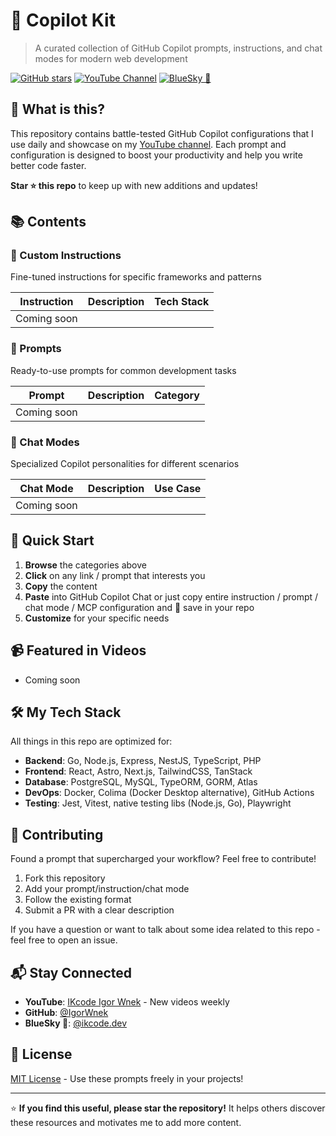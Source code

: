 # 🚀 Copilot Kit

> A curated collection of GitHub Copilot prompts, instructions, and chat modes for modern web development

[![GitHub stars](https://img.shields.io/github/stars/ikcode-dev/copilot-kit)](https://github.com/ikcode-dev/copilot-kit/stargazers)
[![YouTube Channel](https://img.shields.io/badge/YouTube-IKcodeIgorWnek-red)](https://youtube.com/@IKcodeIgorWnek)
[![BlueSky 🦋](https://img.shields.io/badge/BlueSky%20🦋-%40ikcode.dev-blue)](https://bsky.app/profile/ikcode.dev)

## 🎯 What is this?

This repository contains battle-tested GitHub Copilot configurations that I use daily and showcase on my [YouTube channel](https://youtube.com/@IKcodeIgorWnek). Each prompt and configuration is designed to boost your productivity and help you write better code faster.

**Star ⭐ this repo** to keep up with new additions and updates!

## 📚 Contents

### 🎨 Custom Instructions

Fine-tuned instructions for specific frameworks and patterns

| Instruction | Description | Tech Stack |
|------------|-------------|------------|
| Coming soon | | |

### 💬 Prompts

Ready-to-use prompts for common development tasks

| Prompt | Description | Category |
|--------|-------------|----------|
| Coming soon | | |

### 🤖 Chat Modes

Specialized Copilot personalities for different scenarios

| Chat Mode | Description | Use Case |
|-----------|-------------|----------|
| Coming soon | | |

## 🚀 Quick Start

1. **Browse** the categories above
2. **Click** on any link / prompt that interests you
3. **Copy** the content
4. **Paste** into GitHub Copilot Chat or just copy entire instruction / prompt / chat mode / MCP configuration and 💾 save in your repo
5. **Customize** for your specific needs

## 📹 Featured in Videos

- Coming soon

## 🛠️ My Tech Stack

All things in this repo are optimized for:

- **Backend**: Go, Node.js, Express, NestJS, TypeScript, PHP
- **Frontend**: React, Astro, Next.js, TailwindCSS, TanStack
- **Database**: PostgreSQL, MySQL, TypeORM, GORM, Atlas
- **DevOps**: Docker, Colima (Docker Desktop alternative),  GitHub Actions
- **Testing**: Jest, Vitest, native testing libs (Node.js, Go), Playwright

## 🤝 Contributing

Found a prompt that supercharged your workflow? Feel free to contribute!

1. Fork this repository
2. Add your prompt/instruction/chat mode
3. Follow the existing format
4. Submit a PR with a clear description

If you have a question or want to talk about some idea related to this repo - feel free to open an issue.

## 📬 Stay Connected

- **YouTube**: [IKcode Igor Wnek](https://youtube.com/@IKcodeIgorWnek) - New videos weekly
- **GitHub**: [@IgorWnek](https://github.com/IgorWnek)
- **BlueSky 🦋**: [@ikcode.dev](https://bsky.app/profile/ikcode.dev)

## 📄 License

[MIT License](LICENSE) - Use these prompts freely in your projects!

---

⭐ **If you find this useful, please star the repository!** It helps others discover these resources and motivates me to add more content.
